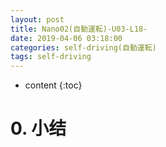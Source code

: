 ```yaml
---
layout: post
title: Nano02(自動運転)-U03-L18-
date: 2019-04-06 03:18:00
categories: self-driving(自動運転)
tags: self-driving
---
```

* content
{:toc}

# 0. 小结